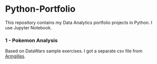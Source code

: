 # Python-Portfolio
This repository contains my Data Analytics portfolio projects in Python. I use Jupyter Notebook.


### 1 - Pokemon Analysis
Based on DataWars sample exercises. I got a separate csv file from [Armgilles](https://gist.github.com/armgilles/194bcff35001e7eb53a2a8b441e8b2c6).
